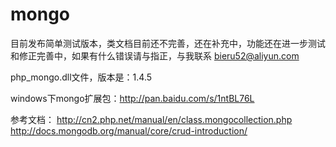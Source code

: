 mongo
=====

目前发布简单测试版本，类文档目前还不完善，还在补充中，功能还在进一步测试和修正完善中，如果有什么错误请与指正，与我联系  bieru52@aliyun.com

php_mongo.dll文件，版本是：1.4.5

windows下mongo扩展包：http://pan.baidu.com/s/1ntBL76L


参考文档：
http://cn2.php.net/manual/en/class.mongocollection.php
http://docs.mongodb.org/manual/core/crud-introduction/
